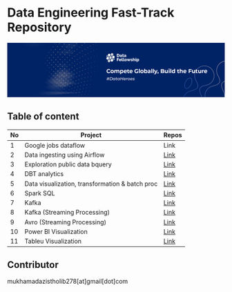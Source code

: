 # Data Engineering Fast-Track Repository
![img](assets/Banner-LinkedIn.jpg)

## Table of content

|   No  |       Project                 |     Repos    |
| ----- |   -----------                 | -----------  |
|   1   | Google jobs dataflow          | Link         |
|   2   | Data ingesting using Airflow  | [Link](https://github.com/mukhamadazistholib/gcp-airflow)        |
|   3   | Exploration public data bquery| [Link](https://github.com/mukhamadazistholib/exploration-public-bquery)        |
|   4   | DBT analytics                 | [Link](https://github.com/mukhamadazistholib/dbt-analytics)       |
|   5   | Data visualization, transformation & batch proc   | [Link](https://github.com/mukhamadazistholib/data-engineering/tree/main/data%20visualization)        |
|   6   | Spark SQL                     | [Link](https://github.com/mukhamadazistholib/data-engineering/tree/main/spark%20sql)        |
|   7   | Kafka                         | [Link](https://github.com/mukhamadazistholib/data-engineering/tree/main/kafka)        |
|   8   | Kafka (Streaming Processing)  | [Link](https://github.com/mukhamadazistholib/data-engineering/tree/main/kafka%20(streaming%20processing))        |
|   9   | Avro (Streaming Processing)    | [Link](#)        |
|   10   | Power BI Visualization    | [Link](#)        |
|   11   | Tableu Visualization    | [Link](#)        |



## Contributor
mukhamadazistholib278[at]gmail[dot]com
